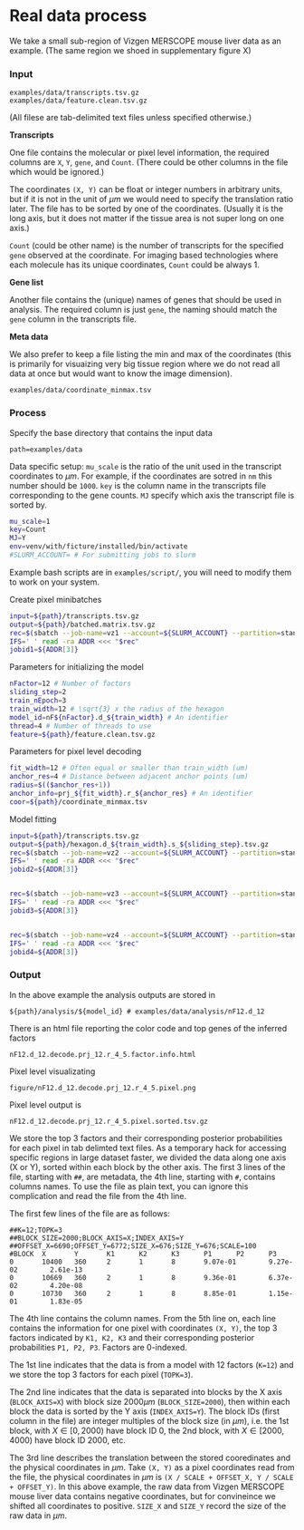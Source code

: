 # Real data process

We take a small sub-region of Vizgen MERSCOPE mouse liver data as an example. (The same region we shoed in supplementary figure X)

### Input

```
examples/data/transcripts.tsv.gz
examples/data/feature.clean.tsv.gz
```
(All filese are tab-delimited text files unless specified otherwise.)

**Transcripts**

One file contains the molecular or pixel level information, the required columns are `X`, `Y`, `gene`, and `Count`. (There could be other columns in the file which would be ignored.)

The coordinates `(X, Y)` can be float or integer numbers in arbitrary units, but if it is not in the unit of $\mu m$ we would need to specify the translation ratio later. The file has to be sorted by one of the coordinates. (Usually it is the long axis, but it does not matter if the tissue area is not super long on one axis.)


`Count` (could be other name) is the number of transcripts for the specified `gene` observed at the coordinate. For imaging based technologies where each molecule has its unique coordinates, `Count` could be always 1.

**Gene list**

Another file contains the (unique) names of genes that should be used in analysis. The required column is just `gene`, the naming should match the `gene` column in the transcripts file.

**Meta data**

We also prefer to keep a file listing the min and max of the coordinates (this is primarily for visuaizing very big tissue region where we do not read all data at once but would want to know the image dimension).
```
examples/data/coordinate_minmax.tsv
```


### Process

Specify the base directory that contains the input data
```
path=examples/data
```

Data specific setup: `mu_scale` is the ratio of the unit used in the transcript coordinates to $\mu m$. For example, if the coordinates are sotred in `nm` this number should be `1000`. `key` is the column name in the transcripts file corresponding to the gene counts. `MJ` specify which axis the transcript file is sorted by.
```bash
mu_scale=1
key=Count
MJ=Y
env=venv/with/ficture/installed/bin/activate
#SLURM_ACCOUNT= # For submitting jobs to slurm
```

Example bash scripts are in `examples/script/`, you will need to modify them to work on your system.

Create pixel minibatches
```bash
input=${path}/transcripts.tsv.gz
output=${path}/batched.matrix.tsv.gz
rec=$(sbatch --job-name=vz1 --account=${SLURM_ACCOUNT} --partition=standard --cpus-per-task=1 examples/script/generic_I.sh input=${input} output=${output} MJ=${MJ} env=${env})
IFS=' ' read -ra ADDR <<< "$rec"
jobid1=${ADDR[3]}
```

Parameters for initializing the model
```bash
nFactor=12 # Number of factors
sliding_step=2
train_nEpoch=3
train_width=12 # \sqrt{3} x the radius of the hexagon
model_id=nF${nFactor}.d_${train_width} # An identifier
thread=4 # Number of threads to use
feature=${path}/feature.clean.tsv.gz
```
Parameters for pixel level decoding
```bash
fit_width=12 # Often equal or smaller than train_width (um)
anchor_res=4 # Distance between adjacent anchor points (um)
radius=$(($anchor_res+1))
anchor_info=prj_${fit_width}.r_${anchor_res} # An identifier
coor=${path}/coordinate_minmax.tsv
```

Model fitting
```bash
input=${path}/transcripts.tsv.gz
output=${path}/hexagon.d_${train_width}.s_${sliding_step}.tsv.gz
rec=$(sbatch --job-name=vz2 --account=${SLURM_ACCOUNT} --partition=standard --cpus-per-task=1 examples/script/generic_II.sh env=${env} key=${key} mu_scale=${mu_scale} major_axis=${MJ} path=${path} input=${input} output=${output} width=${train_width} sliding_step=${sliding_step})
IFS=' ' read -ra ADDR <<< "$rec"
jobid2=${ADDR[3]}


rec=$(sbatch --job-name=vz3 --account=${SLURM_ACCOUNT} --partition=standard --cpus-per-task=${thread} --dependency=afterok:${jobid2} examples/script/generic_III.sh env=${env} key=${key} mu_scale=${mu_scale} path=${path} feature=${feature} pixel=${input} hexagon=${output} model_id=${model_id} train_width=${train_width} nFactor=${nFactor} train_nEpoch=${train_nEpoch} fit_width=${fit_width} anchor_res=${anchor_res} min_ct_per_feature=10 min_ct_per_unit=20 thread=${thread})
IFS=' ' read -ra ADDR <<< "$rec"
jobid3=${ADDR[3]}


rec=$(sbatch --job-name=vz4 --account=${SLURM_ACCOUNT} --partition=standard --cpus-per-task=${thread} --dependency=afterok:${jobid3},${jobid1} examples/script/generic_V.sh env=${env} key=${key} mu_scale=${mu_scale} path=${path} model_id=${model_id} anchor_info=${anchor_info} radius=${radius} coor=${coor} thread=${thread})
IFS=' ' read -ra ADDR <<< "$rec"
jobid4=${ADDR[3]}
```

### Output
In the above example the analysis outputs are stored in
```
${path}/analysis/${model_id} # examples/data/analysis/nF12.d_12
```

There is an html file reporting the color code and top genes of the inferred factors
```
nF12.d_12.decode.prj_12.r_4_5.factor.info.html
```

Pixel level visualizating
```
figure/nF12.d_12.decode.prj_12.r_4_5.pixel.png
```

Pixel level output is
```
nF12.d_12.decode.prj_12.r_4_5.pixel.sorted.tsv.gz
```

We store the top 3 factors and their corresponding posterior probabilities for each pixel in tab delimted text files.
As a temporary hack for accessing specific regions in large dataset faster, we divided the data along one axis (X or Y), sorted within each block by the other axis.
The first 3 lines of the file, starting with `##`, are metadata, the 4th line, starting with `#`, contains columns names.
To use the file as plain text, you can ignore this complication and read the file from the 4th line.

The first few lines of the file are as follows:

```
##K=12;TOPK=3
##BLOCK_SIZE=2000;BLOCK_AXIS=X;INDEX_AXIS=Y
##OFFSET_X=6690;OFFSET_Y=6772;SIZE_X=676;SIZE_Y=676;SCALE=100
#BLOCK  X       Y       K1      K2      K3      P1      P2      P3
0       10400   360     2       1       8       9.07e-01        9.27e-02        2.61e-13
0       10669   360     2       1       8       9.36e-01        6.37e-02        4.20e-08
0       10730   360     2       1       8       8.85e-01        1.15e-01        1.83e-05
```

The 4th line contains the column names. From the 5th line on, each line contains the information for one pixel with coordinates `(X, Y)`, the top 3 factors indicated by `K1, K2, K3` and their corresponding posterior probabilities `P1, P2, P3`. Factors are 0-indexed.

The 1st line indicates that the data is from a model with 12 factors (`K=12`) and we store the top 3 factors for each pixel (`TOPK=3`).

The 2nd line indicates that the data is separated into blocks by the X axis (`BLOCK_AXIS=X`) with block size 2000$\mu m$ (`BLOCK_SIZE=2000`), then within each block the data is sorted by the Y axis (`INDEX_AXIS=Y`).
The block IDs (first column in the file) are integer multiples of the block size (in $\mu m$), i.e. the 1st block, with $X \in [0, 2000)$ have block ID 0, the 2nd block, with $X \in [2000, 4000)$ have block ID 2000, etc.


The 3rd line describes the translation between the stored cooredinates and the physical coordinates in $\mu m$.
Take `(X, Y)` as a pixel coordinates read from the file, the physical coordinates in $\mu m$ is `(X / SCALE + OFFSET_X, Y / SCALE + OFFSET_Y)`.
In this above example, the raw data from Vizgen MERSCOPE mouse liver data contains negative coordinates, but for convineince we shifted all coordinates to positive. `SIZE_X` and `SIZE_Y` record the size of the raw data in $\mu m$.

